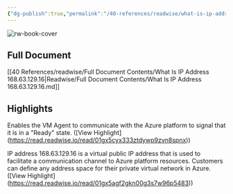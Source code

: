 ```yaml
---
{"dg-publish":true,"permalink":"/40-references/readwise/what-is-ip-address-168-63-129-16/","tags":["rw/articles"]}
---
```


![rw-book-cover](https://learn.microsoft.com/en-us/media/logos/logo-ms-social.png)

## Full Document
[[40 References/readwise/Full Document Contents/What Is IP Address 168.63.129.16\|Readwise/Full Document Contents/What Is IP Address 168.63.129.16.md]]

## Highlights
Enables the VM Agent to communicate with the Azure platform to signal that it is in a "Ready" state. ([View Highlight] (https://read.readwise.io/read/01gx5cyx333ztdywp9zvn8spnx))


IP address 168.63.129.16 is a virtual public IP address that is used to facilitate a communication channel to Azure platform resources. Customers can define any address space for their private virtual network in Azure. ([View Highlight] (https://read.readwise.io/read/01gx5agf2gkn00g3s7w96p5483))


